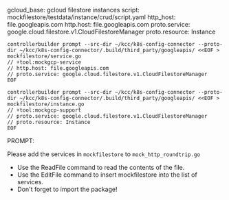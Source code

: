 gcloud_base: gcloud filestore instances
script: mockfilestore/testdata/instance/crud/script.yaml
http_host: file.googleapis.com
http.host: file.googleapis.com
proto.service: google.cloud.filestore.v1.CloudFilestoreManager
proto.resource: Instance

```
controllerbuilder prompt --src-dir ~/kcc/k8s-config-connector --proto-dir ~/kcc/k8s-config-connector/.build/third_party/googleapis/ <<EOF > mockfilestore/service.go
// +tool:mockgcp-service
// http.host: file.googleapis.com
// proto.service: google.cloud.filestore.v1.CloudFilestoreManager
EOF
```


```
controllerbuilder prompt --src-dir ~/kcc/k8s-config-connector --proto-dir ~/kcc/k8s-config-connector/.build/third_party/googleapis/ <<EOF > mockfilestore/instance.go
// +tool:mockgcp-support
// proto.service: google.cloud.filestore.v1.CloudFilestoreManager
// proto.resource: Instance
EOF
```


PROMPT:

Please add the services in `mockfilestore` to `mock_http_roundtrip.go`

* Use the ReadFile command to read the contents of the file.
* Use the EditFile command to insert mockfilestore into the list of services.
* Don't forget to import the package!
